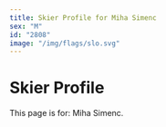 ```yaml
---
title: Skier Profile for Miha Simenc
sex: "M"
id: "2808"
image: "/img/flags/slo.svg" 
---
```


# Skier Profile

This page is for: Miha Simenc.
    